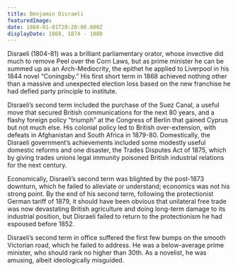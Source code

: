 ```yaml
---
title: Benjamin Disraeli
featuredImage:
date: 1868-01-01T20:20:00.000Z
displayDate: 1868, 1874 - 1880
---
```


Disraeli (1804-81) was a brilliant parliamentary orator, whose invective did much to remove Peel over the Corn Laws, but as prime minister he can be summed up as an Arch-Mediocrity, the epithet he applied to Liverpool in his 1844 novel “Coningsby.” His first short term in 1868 achieved nothing other than a massive and unexpected election loss based on the new franchise he had defied party principle to institute.

Disraeli’s second term included the purchase of the Suez Canal, a useful move that secured British communications for the next 80 years, and a flashy foreign policy “triumph” at the Congress of Berlin that gained Cyprus but not much else. His colonial policy led to British over-extension, with defeats in Afghanistan and South Africa in 1879-80. Domestically, the Disraeli government’s achievements included some modestly useful domestic reforms and one disaster, the Trades Disputes Act of 1875, which by giving trades unions legal immunity poisoned British industrial relations for the next century.

Economically, Disraeli’s second term was blighted by the post-1873 downturn, which he failed to alleviate or understand; economics was not his strong point. By the end of his second term, following the protectionist German tariff of 1879, it should have been obvious that unilateral free trade was now devastating British agriculture and doing long-term damage to its industrial position, but Disraeli failed to return to the protectionism he had espoused before 1852.

Disraeli’s second term in office suffered the first few bumps on the smooth Victorian road, which he failed to address. He was a below-average prime minister, who should rank no higher than 30th. As a novelist, he was amusing, albeit ideologically misguided.
